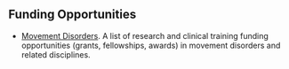 ## Funding Opportunities

* [Movement Disorders](https://www.ucl.ac.uk/ion/research/research-centres/movement-disorders-centre/research-resources/funding-opportunities). A list of research and clinical training funding opportunities (grants, fellowships, awards) in movement disorders and related disciplines.
